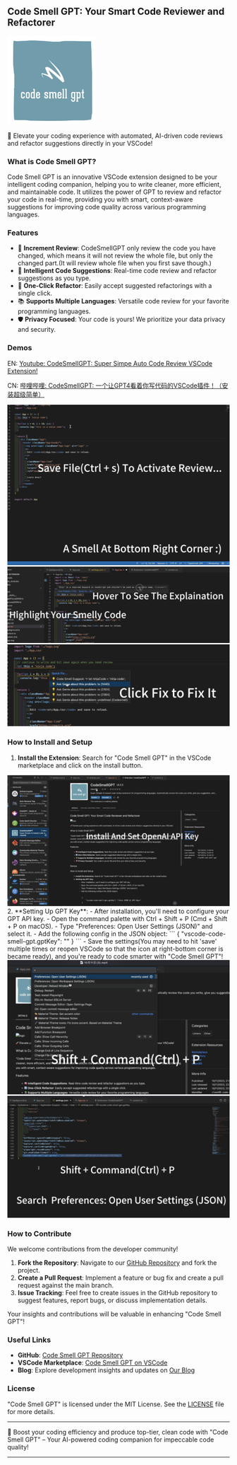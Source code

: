 ## Code Smell GPT: Your Smart Code Reviewer and Refactorer

<img src="https://github.com/clean99/vscode-code-smell-gpt/raw/HEAD/images/code-smell-gpt-logo.png" alt="logo" width="200" height="200" />

🚀 Elevate your coding experience with automated, AI-driven code reviews and refactor suggestions directly in your VSCode!

### What is Code Smell GPT?

Code Smell GPT is an innovative VSCode extension designed to be your intelligent coding companion, helping you to write cleaner, more efficient, and maintainable code. It utilizes the power of GPT to review and refactor your code in real-time, providing you with smart, context-aware suggestions for improving code quality across various programming languages.

### Features
- 🤖 **Increment Review**: CodeSmellGPT only review the code you have changed, which means it will not review the whole file, but only the changed part.(It will review whole file when you first save though.)
- 🧠 **Intelligent Code Suggestions**: Real-time code review and refactor suggestions as you type.
- 🔄 **One-Click Refactor**: Easily accept suggested refactorings with a single click.
- 📚 **Supports Multiple Languages**: Versatile code review for your favorite programming languages.
- 🛡️ **Privacy Focused**: Your code is yours! We prioritize your data privacy and security.

### Demos

EN: [Youtube: CodeSmellGPT: Super Simpe Auto Code Review VSCode Extension!](https://www.youtube.com/watch?v=f2LGQ20EPVI)

CN: [哔哩哔哩: CodeSmellGPT: 一个让GPT4看着你写代码的VSCode插件！（安装超级简单）](https://www.bilibili.com/video/BV1TH4y1R71R/)

<img src="https://github.com/clean99/vscode-code-smell-gpt/raw/HEAD/images/Usage1.png" alt="Usage1" />

<img src="https://github.com/clean99/vscode-code-smell-gpt/raw/HEAD/images/Usage2.png" alt="Usage2" />

<img src="https://github.com/clean99/vscode-code-smell-gpt/raw/HEAD/images/Usage3.png" alt="Usage3" />

### How to Install and Setup

1. **Install the Extension**: Search for "Code Smell GPT" in the VSCode marketplace and click on the install button.
<img src="https://github.com/clean99/vscode-code-smell-gpt/raw/HEAD/images/Install1.png" alt="install1" />
2. **Setting Up GPT Key**:
    - After installation, you'll need to configure your GPT API key.
    - Open the command palette with Ctrl + Shift + P (Cmd + Shift + P on macOS).
    - Type "Preferences: Open User Settings (JSON)" and select it.
    - Add the following config in the JSON object:
    ```
        {
            "vscode-code-smell-gpt.gptKey": "<Your OPEN AI API Key>"
        }
    ```
    - Save the settings(You may need to hit 'save' multiple times or reopen VSCode so that the icon at right-bottom corner is became ready), and you're ready to code smarter with "Code Smell GPT"!

<img src="https://github.com/clean99/vscode-code-smell-gpt/raw/HEAD/images/Install2.png" alt="install2" />

<img src="https://github.com/clean99/vscode-code-smell-gpt/raw/HEAD/images/Install3.png" alt="install3" />

### How to Contribute

We welcome contributions from the developer community!

1. **Fork the Repository**: Navigate to our [GitHub Repository](https://github.com/clean99/vscode-code-smell-gpt) and fork the project.
2. **Create a Pull Request**: Implement a feature or bug fix and create a pull request against the main branch.
3. **Issue Tracking**: Feel free to create issues in the GitHub repository to suggest features, report bugs, or discuss implementation details.

Your insights and contributions will be valuable in enhancing "Code Smell GPT"!

### Useful Links

- **GitHub**: [Code Smell GPT Repository](https://github.com/clean99/vscode-code-smell-gpt)
- **VSCode Marketplace**: [Code Smell GPT on VSCode](https://marketplace.visualstudio.com/items?itemName=YourExtensionName.CodeSmellGPT)
- **Blog**: Explore development insights and updates on [Our Blog](https://clean99.github.io/)

### License

"Code Smell GPT" is licensed under the MIT License. See the [LICENSE](https://github.com/clean99/vscode-code-smell-gpt/blob/main/LICENSE) file for more details.

---

🚀 Boost your coding efficiency and produce top-tier, clean code with "Code Smell GPT" – Your AI-powered coding companion for impeccable code quality!

---
